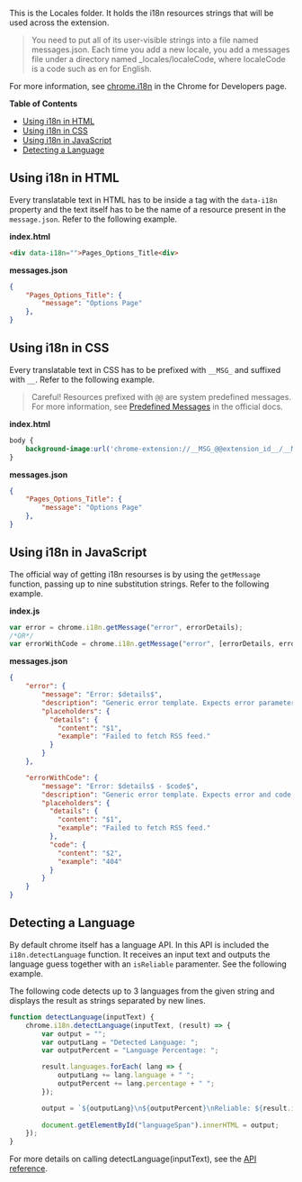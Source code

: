 This is the Locales folder. It holds the i18n resources strings that will be used across the extension.

> You need to put all of its user-visible strings into a file named messages.json. Each time you add a new locale, you add a messages file under a directory named _locales/localeCode, where localeCode is a code such as en for English.

For more information, see [chrome.i18n](https://developer.chrome.com/extensions/i18n) in the Chrome for Developers page.

**Table of Contents**
- [Using i18n in HTML](#Using-i18n-in-HTML)
- [Using i18n in CSS](#Using-i18n-in-CSS)
- [Using i18n in JavaScript](#Using-i18n-in-JavaScript)
- [Detecting a Language](#Detecting-a-Language)

## Using i18n in HTML
Every translatable text in HTML has to be inside a tag with the `data-i18n` property and the text itself has to be the name of a resource present in the `message.json`. Refer to the following example.

**index.html**
```html
<div data-i18n="">Pages_Options_Title<div>
```

**messages.json**
```json
{
    "Pages_Options_Title": {
        "message": "Options Page"
    },
}
```

## Using i18n in CSS
Every translatable text in CSS has to be prefixed with `__MSG_` and suffixed with `__`. Refer to the following example.

> Careful! Resources prefixed with `@@` are system predefined messages.  
> For more information, see [Predefined Messages](https://developer.chrome.com/extensions/i18n#overview-predefined) in the official docs.

**index.html**
```css
body {
    background-image:url('chrome-extension://__MSG_@@extension_id__/__MSG_Resources_Images_background.png');
}
```

**messages.json**
```json
{
    "Pages_Options_Title": {
        "message": "Options Page"
    },
}
```

## Using i18n in JavaScript
The official way of getting i18n resourses is by using the `getMessage` function, passing up to nine substitution strings. Refer to the following example.

**index.js**
```javascript
var error = chrome.i18n.getMessage("error", errorDetails);
/*OR*/
var errorWithCode = chrome.i18n.getMessage("error", [errorDetails, errorCode]);
```

**messages.json**
```json
{
    "error": {
        "message": "Error: $details$",
        "description": "Generic error template. Expects error parameter to be passed in.",
        "placeholders": {
          "details": {
            "content": "$1",
            "example": "Failed to fetch RSS feed."
          }
        }
    },

    "errorWithCode": {
        "message": "Error: $details$ - $code$",
        "description": "Generic error template. Expects error and code array to be passed in.",
        "placeholders": {
          "details": {
            "content": "$1",
            "example": "Failed to fetch RSS feed."
          },
          "code": {
            "content": "$2",
            "example": "404"
          }
        }
    }
}
```

## Detecting a Language

By default chrome itself has a language API. In this API is included the `i18n.detectLanguage` function. It receives an input text and outputs the language guess together with an `isReliable` paramenter. See the following example.

The following code detects up to 3 languages from the given string and displays the result as strings separated by new lines.
```js
function detectLanguage(inputText) {
    chrome.i18n.detectLanguage(inputText, (result) => {
        var output = "";
        var outputLang = "Detected Language: ";
        var outputPercent = "Language Percentage: ";

        result.languages.forEach( lang => {
            outputLang += lang.language + " ";
            outputPercent += lang.percentage + " ";
        });

        output = `${outputLang}\n${outputPercent}\nReliable: ${result.isReliable}`;
        
        document.getElementById("languageSpan").innerHTML = output;
    });
}
```
For more details on calling detectLanguage(inputText), see the [API reference](https://developer.chrome.com/extensions/i18n#method-detectLanguage).

